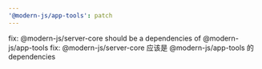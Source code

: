 ```yaml
---
'@modern-js/app-tools': patch
---
```


fix: @modern-js/server-core should be a dependencies of @modern-js/app-tools
fix: @modern-js/server-core 应该是 @modern-js/app-tools 的 dependencies
